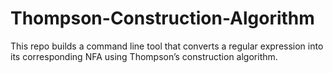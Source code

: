 # Thompson-Construction-Algorithm
This repo builds a command line tool that converts a regular expression into its corresponding NFA using Thompson’s construction algorithm.
